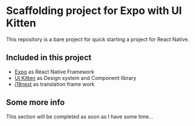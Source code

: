 # Scaffolding project for Expo with UI Kitten

This repository is a bare project for quick starting a project for React Native.

## Included in this project

- [Expo](https://expo.io/learn) as React Native Framework
- [UI Kitten](https://akveo.github.io/react-native-ui-kitten/) as Design system and Component library
- [i18next](https://react.i18next.com/) as translation frame work

## Some more info

This section will be completed as soon as I have some time...
